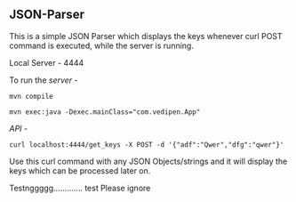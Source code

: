 JSON-Parser
-----------
This is a simple JSON Parser which displays the keys whenever curl POST command is executed, while the server is running.

Local Server - 4444

To run the *server* -

    mvn compile 

    mvn exec:java -Dexec.mainClass="com.vedipen.App"

*API* -

    curl localhost:4444/get_keys -X POST -d '{"adf":"Qwer","dfg":"qwer"}'

Use this curl command with any JSON Objects/strings and it will display the keys which can be processed later on.

Testnggggg.............
test
Please ignore
